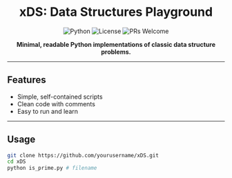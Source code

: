 <h1 align="center">xDS: Data Structures Playground</h1>

<p align="center">
  <img src="https://img.shields.io/badge/Python-3.8%2B-blue?logo=python" alt="Python">
  <img src="https://img.shields.io/badge/License-MIT-green" alt="License">
  <img src="https://img.shields.io/badge/PRs-welcome-lightgrey" alt="PRs Welcome">
</p>

<p align="center">
  <b>Minimal, readable Python implementations of classic data structure problems.</b>
</p>

---

## Features

- Simple, self-contained scripts
- Clean code with comments
- Easy to run and learn

---

## Usage

```sh
git clone https://github.com/yourusername/xDS.git
cd xDS
python is_prime.py # filename
```

